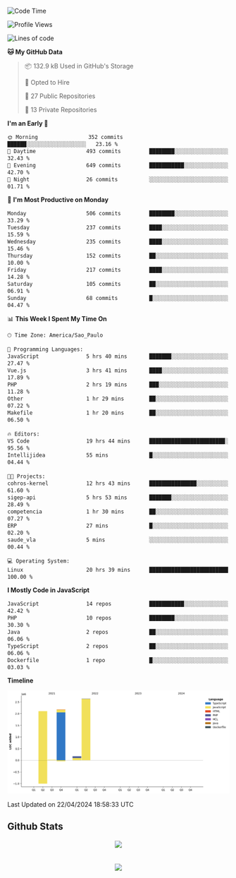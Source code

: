  
<!--START_SECTION:waka-->
![Code Time](http://img.shields.io/badge/Code%20Time-1%2C700%20hrs%204%20mins-blue)

![Profile Views](http://img.shields.io/badge/Profile%20Views-22-blue)

![Lines of code](https://img.shields.io/badge/From%20Hello%20World%20I%27ve%20Written-7.1%20million%20lines%20of%20code-blue)

**🐱 My GitHub Data** 

> 📦 132.9 kB Used in GitHub's Storage 
 > 
> 💼 Opted to Hire
 > 
> 📜 27 Public Repositories 
 > 
> 🔑 13 Private Repositories 
 > 
**I'm an Early 🐤** 

```text
🌞 Morning                352 commits         ██████░░░░░░░░░░░░░░░░░░░   23.16 % 
🌆 Daytime                493 commits         ████████░░░░░░░░░░░░░░░░░   32.43 % 
🌃 Evening                649 commits         ███████████░░░░░░░░░░░░░░   42.70 % 
🌙 Night                  26 commits          ░░░░░░░░░░░░░░░░░░░░░░░░░   01.71 % 
```
📅 **I'm Most Productive on Monday** 

```text
Monday                   506 commits         ████████░░░░░░░░░░░░░░░░░   33.29 % 
Tuesday                  237 commits         ████░░░░░░░░░░░░░░░░░░░░░   15.59 % 
Wednesday                235 commits         ████░░░░░░░░░░░░░░░░░░░░░   15.46 % 
Thursday                 152 commits         ██░░░░░░░░░░░░░░░░░░░░░░░   10.00 % 
Friday                   217 commits         ████░░░░░░░░░░░░░░░░░░░░░   14.28 % 
Saturday                 105 commits         ██░░░░░░░░░░░░░░░░░░░░░░░   06.91 % 
Sunday                   68 commits          █░░░░░░░░░░░░░░░░░░░░░░░░   04.47 % 
```


📊 **This Week I Spent My Time On** 

```text
🕑︎ Time Zone: America/Sao_Paulo

💬 Programming Languages: 
JavaScript               5 hrs 40 mins       ███████░░░░░░░░░░░░░░░░░░   27.47 % 
Vue.js                   3 hrs 41 mins       ████░░░░░░░░░░░░░░░░░░░░░   17.89 % 
PHP                      2 hrs 19 mins       ███░░░░░░░░░░░░░░░░░░░░░░   11.28 % 
Other                    1 hr 29 mins        ██░░░░░░░░░░░░░░░░░░░░░░░   07.22 % 
Makefile                 1 hr 20 mins        ██░░░░░░░░░░░░░░░░░░░░░░░   06.50 % 

🔥 Editors: 
VS Code                  19 hrs 44 mins      ████████████████████████░   95.56 % 
Intellijidea             55 mins             █░░░░░░░░░░░░░░░░░░░░░░░░   04.44 % 

🐱‍💻 Projects: 
cohros-kernel            12 hrs 43 mins      ███████████████░░░░░░░░░░   61.60 % 
sigep-api                5 hrs 53 mins       ███████░░░░░░░░░░░░░░░░░░   28.49 % 
competencia              1 hr 30 mins        ██░░░░░░░░░░░░░░░░░░░░░░░   07.27 % 
ERP                      27 mins             █░░░░░░░░░░░░░░░░░░░░░░░░   02.20 % 
saude_vla                5 mins              ░░░░░░░░░░░░░░░░░░░░░░░░░   00.44 % 

💻 Operating System: 
Linux                    20 hrs 39 mins      █████████████████████████   100.00 % 
```

**I Mostly Code in JavaScript** 

```text
JavaScript               14 repos            ███████████░░░░░░░░░░░░░░   42.42 % 
PHP                      10 repos            ████████░░░░░░░░░░░░░░░░░   30.30 % 
Java                     2 repos             ██░░░░░░░░░░░░░░░░░░░░░░░   06.06 % 
TypeScript               2 repos             ██░░░░░░░░░░░░░░░░░░░░░░░   06.06 % 
Dockerfile               1 repo              █░░░░░░░░░░░░░░░░░░░░░░░░   03.03 % 
```



**Timeline**

![Lines of Code chart](https://raw.githubusercontent.com/MaueDev/MaueDev/main/assets/bar_graph.png)


 Last Updated on 22/04/2024 18:58:33 UTC
<!--END_SECTION:waka-->

## Github Stats  
<div align="center"><img src="https://github-readme-stats.vercel.app/api/top-langs/?username=MaueDev&hide_border=true&layout=compact" align="center" /></div>  

<br/>  

<br/>  

<div align="center">
<img src="https://komarev.com/ghpvc/?username=MaueDev&&style=flat-square" align="center" />
</div>  
  
